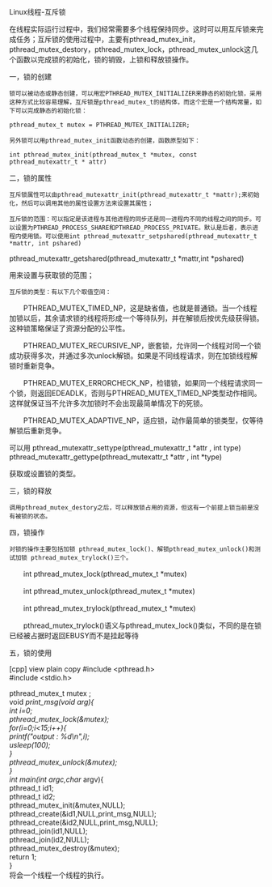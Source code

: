  Linux线程-互斥锁
 
 在线程实际运行过程中，我们经常需要多个线程保持同步。这时可以用互斥锁来完成任务；互斥锁的使用过程中，主要有pthread_mutex_init，pthread_mutex_destory，pthread_mutex_lock，pthread_mutex_unlock这几个函数以完成锁的初始化，锁的销毁，上锁和释放锁操作。



一，锁的创建

    锁可以被动态或静态创建，可以用宏PTHREAD_MUTEX_INITIALIZER来静态的初始化锁，采用这种方式比较容易理解，互斥锁是pthread_mutex_t的结构体，而这个宏是一个结构常量，如下可以完成静态的初始化锁：

    pthread_mutex_t mutex = PTHREAD_MUTEX_INITIALIZER;

    另外锁可以用pthread_mutex_init函数动态的创建，函数原型如下：

    int pthread_mutex_init(pthread_mutex_t *mutex, const pthread_mutexattr_t * attr)

二，锁的属性

    互斥锁属性可以由pthread_mutexattr_init(pthread_mutexattr_t *mattr);来初始化，然后可以调用其他的属性设置方法来设置其属性；

    互斥锁的范围：可以指定是该进程与其他进程的同步还是同一进程内不同的线程之间的同步。可以设置为PTHREAD_PROCESS_SHARE和PTHREAD_PROCESS_PRIVATE。默认是后者，表示进程内使用锁。可以使用int pthread_mutexattr_setpshared(pthread_mutexattr_t *mattr, int pshared)

pthread_mutexattr_getshared(pthread_mutexattr_t *mattr,int *pshared)

用来设置与获取锁的范围；

    互斥锁的类型：有以下几个取值空间：

　　PTHREAD_MUTEX_TIMED_NP，这是缺省值，也就是普通锁。当一个线程加锁以后，其余请求锁的线程将形成一个等待队列，并在解锁后按优先级获得锁。这种锁策略保证了资源分配的公平性。

　　PTHREAD_MUTEX_RECURSIVE_NP，嵌套锁，允许同一个线程对同一个锁成功获得多次，并通过多次unlock解锁。如果是不同线程请求，则在加锁线程解锁时重新竞争。

　　PTHREAD_MUTEX_ERRORCHECK_NP，检错锁，如果同一个线程请求同一个锁，则返回EDEADLK，否则与PTHREAD_MUTEX_TIMED_NP类型动作相同。这样就保证当不允许多次加锁时不会出现最简单情况下的死锁。

　　PTHREAD_MUTEX_ADAPTIVE_NP，适应锁，动作最简单的锁类型，仅等待解锁后重新竞争。

可以用
pthread_mutexattr_settype(pthread_mutexattr_t *attr , int type)
pthread_mutexattr_gettype(pthread_mutexattr_t *attr , int *type)

获取或设置锁的类型。

三，锁的释放

    调用pthread_mutex_destory之后，可以释放锁占用的资源，但这有一个前提上锁当前是没有被锁的状态。

四，锁操作

    对锁的操作主要包括加锁 pthread_mutex_lock()、解锁pthread_mutex_unlock()和测试加锁 pthread_mutex_trylock()三个。

　　int pthread_mutex_lock(pthread_mutex_t *mutex)

　　int pthread_mutex_unlock(pthread_mutex_t *mutex)

　　int pthread_mutex_trylock(pthread_mutex_t *mutex)

　　pthread_mutex_trylock()语义与pthread_mutex_lock()类似，不同的是在锁已经被占据时返回EBUSY而不是挂起等待

五，锁的使用


[cpp] view plain copy
#include <pthread.h>  
#include <stdio.h>  
  
pthread_mutex_t mutex ;  
void *print_msg(void *arg){  
        int i=0;  
        pthread_mutex_lock(&mutex);  
        for(i=0;i<15;i++){  
                printf("output : %d\n",i);  
                usleep(100);  
        }  
        pthread_mutex_unlock(&mutex);  
}  
int main(int argc,char** argv){  
        pthread_t id1;  
        pthread_t id2;  
        pthread_mutex_init(&mutex,NULL);  
        pthread_create(&id1,NULL,print_msg,NULL);  
        pthread_create(&id2,NULL,print_msg,NULL);  
        pthread_join(id1,NULL);  
        pthread_join(id2,NULL);  
        pthread_mutex_destroy(&mutex);  
        return 1;  
}  
将会一个线程一个线程的执行。